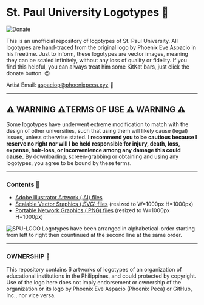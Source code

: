 # St. Paul University Logotypes 🎨
[![Donate](https://img.shields.io/badge/style-PayPal-green.svg?style=flat&label=Donate)](https://www.paypal.com/cgi-bin/webscr?cmd=_s-xclick&hosted_button_id=7ZHJQTCW4UZ8A)

This is an unofficial repository of logotypes of St. Paul University. All logotypes are hand-traced from the original logo by Phoenix Eve Aspacio in his freetime. Just to inform, these logotypes are vector images, meaning they can be scaled infinitely, without any loss of quality or fidelity. If you find this helpful, you can always treat him some KitKat bars, just click the donate button. :wink:

Artist Email: [aspaciop@phoenixpeca.xyz](mailto:aspaciop@phoenixpeca.xyz) 📨

---

## :warning: WARNING :warning:TERMS OF USE :warning: WARNING :warning: 

Some logotypes have underwent extreme modification to match with the design of other universities, such that using them will likely cause (legal) issues, unless otherwise stated. **I recommend you to be cautious because I reserve no right nor will I be held responsible for injury, death, loss, expense, hair-loss, or inconvenience among any damage this could cause.** By downloading, screen-grabbing or obtaining and using any logotypes, you agree to be bound by these terms.

---

### Contents 📂
* [Adobe Illustrator Artwork (.AI) files](https://github.com/PhoenixPeca/St.-Paul-University-Logotypes/tree/master/AI)
* [Scalable Vector Sraphics (.SVG) files](https://github.com/PhoenixPeca/St.-Paul-University-Logotypes/tree/master/SVG) (resized to W=1000px H=1000px)
* [Portable Network Graphics (.PNG) files](https://github.com/PhoenixPeca/St.-Paul-University-Logotypes/tree/master/PNG) (resized to W=1000px H=1000px)

![SPU-LOGO](https://i.imgur.com/7ceO7Uw.png)
Logotypes have been arranged in alphabetical-order starting from left to right then countinued at the second line at the same order.

---

### OWNERSHIP 🔐
This repository contains 6 artworks of logotypes of an organization of educational institutions in the Philippines, and could protected by copyright. Use of the logo here does not imply endorsement or ownership of the organization or its logo by Phoenix Eve Aspacio (Phoenix Peca) or GitHub, Inc., nor vice versa.
